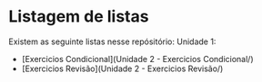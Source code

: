 # Listagem de listas

Existem as seguinte listas nesse repósitório: 
 Unidade 1:
 - [Exercicios Condicional](Unidade 2 - Exercicios Condicional/)
 - [Exercicios Revisão](Unidade 2 - Exercicios Revisão/)
